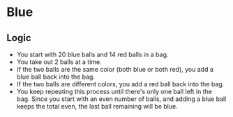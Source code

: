 # Blue

## Logic

- You start with 20 blue balls and 14 red balls in a bag.
- You take out 2 balls at a time.
- If the two balls are the same color (both blue or both red), you add a blue ball back into the bag.
- If the two balls are different colors, you add a red ball back into the bag.
- You keep repeating this process until there's only one ball left in the bag.
Since you start with an even number of balls, and adding a blue ball keeps the total even, the last ball remaining will be blue.





